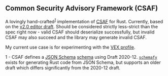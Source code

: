 Common Security Advisory Framework (CSAF)
----------------------------------------

A lovingly hand-crafted<sup>[1](#footnote1)</sup> implementation of [CSAF](https://www.oasis-open.org/committees/tc_home.php?wg_abbrev=csaf) for Rust. Currently, based on the [v2.0 editor draft](https://github.com/oasis-tcs/csaf/blob/master/csaf_2.0/prose/csaf-v2-editor-draft.md). Should be considered strictly less-strict than the spec right now - valid CSAF should deserialize successfully, but invalid CSAF may also succeed and the library may generate invalid CSAF.

My current use case is for experimenting with the [VEX profile](https://github.com/oasis-tcs/csaf/blob/master/csaf_2.0/prose/csaf-v2-editor-draft.md#45-profile-5-vex).

<a name="footnote1">1</a> - CSAF defines a [JSON Schema](https://json-schema.org/understanding-json-schema/index.html) [schema](https://github.com/oasis-tcs/csaf/blob/master/csaf_2.0/json_schema/csaf_json_schema.json) using Draft 2020-12. [`schemafy`](https://crates.io/crates/schemafy) exists for generating Rust code from JSON Schema, but supports an older draft which differs significantly from the 2020-12 draft.